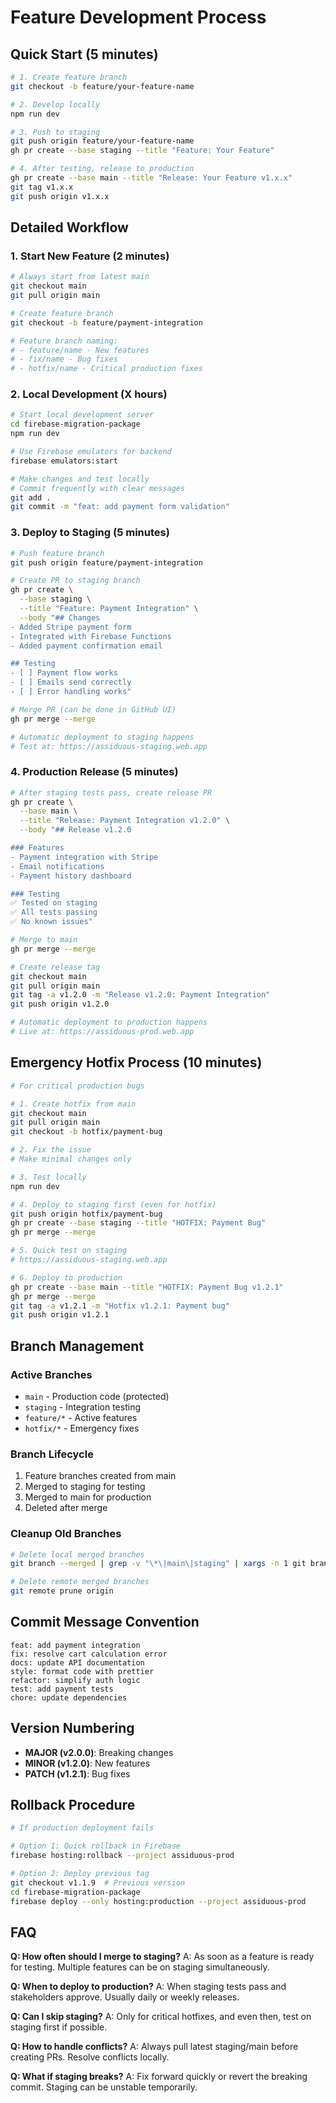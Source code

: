# Feature Development Process

## Quick Start (5 minutes)

```bash
# 1. Create feature branch
git checkout -b feature/your-feature-name

# 2. Develop locally
npm run dev

# 3. Push to staging
git push origin feature/your-feature-name
gh pr create --base staging --title "Feature: Your Feature"

# 4. After testing, release to production
gh pr create --base main --title "Release: Your Feature v1.x.x"
git tag v1.x.x
git push origin v1.x.x
```

## Detailed Workflow

### 1. Start New Feature (2 minutes)

```bash
# Always start from latest main
git checkout main
git pull origin main

# Create feature branch
git checkout -b feature/payment-integration

# Feature branch naming:
# - feature/name - New features
# - fix/name - Bug fixes  
# - hotfix/name - Critical production fixes
```

### 2. Local Development (X hours)

```bash
# Start local development server
cd firebase-migration-package
npm run dev

# Use Firebase emulators for backend
firebase emulators:start

# Make changes and test locally
# Commit frequently with clear messages
git add .
git commit -m "feat: add payment form validation"
```

### 3. Deploy to Staging (5 minutes)

```bash
# Push feature branch
git push origin feature/payment-integration

# Create PR to staging branch
gh pr create \
  --base staging \
  --title "Feature: Payment Integration" \
  --body "## Changes
- Added Stripe payment form
- Integrated with Firebase Functions
- Added payment confirmation email

## Testing
- [ ] Payment flow works
- [ ] Emails send correctly
- [ ] Error handling works"

# Merge PR (can be done in GitHub UI)
gh pr merge --merge

# Automatic deployment to staging happens
# Test at: https://assiduous-staging.web.app
```

### 4. Production Release (5 minutes)

```bash
# After staging tests pass, create release PR
gh pr create \
  --base main \
  --title "Release: Payment Integration v1.2.0" \
  --body "## Release v1.2.0

### Features
- Payment integration with Stripe
- Email notifications
- Payment history dashboard

### Testing
✅ Tested on staging
✅ All tests passing
✅ No known issues"

# Merge to main
gh pr merge --merge

# Create release tag
git checkout main
git pull origin main
git tag -a v1.2.0 -m "Release v1.2.0: Payment Integration"
git push origin v1.2.0

# Automatic deployment to production happens
# Live at: https://assiduous-prod.web.app
```

## Emergency Hotfix Process (10 minutes)

```bash
# For critical production bugs

# 1. Create hotfix from main
git checkout main
git pull origin main
git checkout -b hotfix/payment-bug

# 2. Fix the issue
# Make minimal changes only

# 3. Test locally
npm run dev

# 4. Deploy to staging first (even for hotfix)
git push origin hotfix/payment-bug
gh pr create --base staging --title "HOTFIX: Payment Bug"
gh pr merge --merge

# 5. Quick test on staging
# https://assiduous-staging.web.app

# 6. Deploy to production
gh pr create --base main --title "HOTFIX: Payment Bug v1.2.1"
gh pr merge --merge
git tag -a v1.2.1 -m "Hotfix v1.2.1: Payment bug"
git push origin v1.2.1
```

## Branch Management

### Active Branches
- `main` - Production code (protected)
- `staging` - Integration testing
- `feature/*` - Active features
- `hotfix/*` - Emergency fixes

### Branch Lifecycle
1. Feature branches created from main
2. Merged to staging for testing
3. Merged to main for production
4. Deleted after merge

### Cleanup Old Branches
```bash
# Delete local merged branches
git branch --merged | grep -v "\*\|main\|staging" | xargs -n 1 git branch -d

# Delete remote merged branches
git remote prune origin
```

## Commit Message Convention

```
feat: add payment integration
fix: resolve cart calculation error
docs: update API documentation
style: format code with prettier
refactor: simplify auth logic
test: add payment tests
chore: update dependencies
```

## Version Numbering

- **MAJOR (v2.0.0)**: Breaking changes
- **MINOR (v1.2.0)**: New features
- **PATCH (v1.2.1)**: Bug fixes

## Rollback Procedure

```bash
# If production deployment fails

# Option 1: Quick rollback in Firebase
firebase hosting:rollback --project assiduous-prod

# Option 2: Deploy previous tag
git checkout v1.1.9  # Previous version
cd firebase-migration-package
firebase deploy --only hosting:production --project assiduous-prod
```

## FAQ

**Q: How often should I merge to staging?**
A: As soon as a feature is ready for testing. Multiple features can be on staging simultaneously.

**Q: When to deploy to production?**
A: When staging tests pass and stakeholders approve. Usually daily or weekly releases.

**Q: Can I skip staging?**
A: Only for critical hotfixes, and even then, test on staging first if possible.

**Q: How to handle conflicts?**
A: Always pull latest staging/main before creating PRs. Resolve conflicts locally.

**Q: What if staging breaks?**
A: Fix forward quickly or revert the breaking commit. Staging can be unstable temporarily.